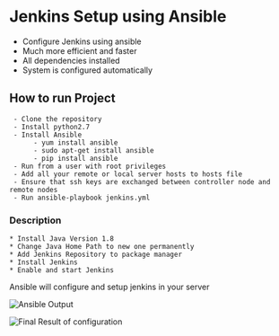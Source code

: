 # Jenkins Setup using Ansible


* Configure Jenkins using ansible
* Much more efficient and faster
* All dependencies installed
* System is configured automatically


## How to run Project
```
 - Clone the repository
 - Install python2.7
 - Install Ansible
      - yum install ansible
      - sudo apt-get install ansible
      - pip install ansible
 - Run from a user with root privileges
 - Add all your remote or local server hosts to hosts file
 - Ensure that ssh keys are exchanged between controller node and remote nodes
 - Run ansible-playbook jenkins.yml
```



### Description
```
* Install Java Version 1.8
* Change Java Home Path to new one permanently
* Add Jenkins Repository to package manager
* Install Jenkins
* Enable and start Jenkins
```


Ansible will configure and setup jenkins in your server

![Ansible Output](https://github.com/DiptoChakrabarty/Jenkins-eazy-setup/blob/master/images/img1)

![Final Result of configuration](https://github.com/DiptoChakrabarty/Jenkins-eazy-setup/blob/master/images/img2)  





